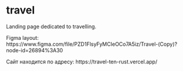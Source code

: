 # travel
<p>Landing page dedicated to travelling. </p>
<p>Figma layout: https://www.figma.com/file/PZD1FlsyFyMCIeOCo7A5iz/Travel-(Copy)?node-id=26894%3A30</p>
<p>Сайт находится по адресу: https://travel-ten-rust.vercel.app/ </p>
